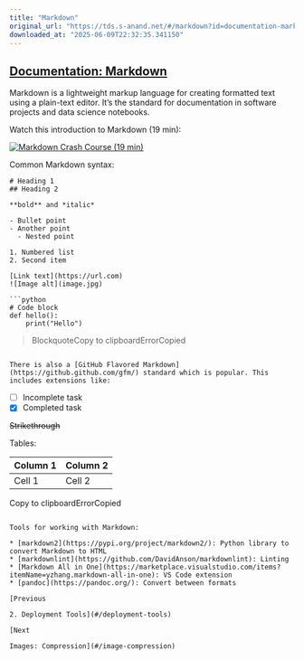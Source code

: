 ```yaml
---
title: "Markdown"
original_url: "https://tds.s-anand.net/#/markdown?id=documentation-markdown"
downloaded_at: "2025-06-09T22:32:35.341150"
---
```


[Documentation: Markdown](#/markdown?id=documentation-markdown)
---------------------------------------------------------------

Markdown is a lightweight markup language for creating formatted text using a plain-text editor. It’s the standard for documentation in software projects and data science notebooks.

Watch this introduction to Markdown (19 min):

[![Markdown Crash Course (19 min)](https://i.ytimg.com/vi_webp/HUBNt18RFbo/sddefault.webp)](https://youtu.be/HUBNt18RFbo)

Common Markdown syntax:

```
# Heading 1
## Heading 2

**bold** and *italic*

- Bullet point
- Another point
  - Nested point

1. Numbered list
2. Second item

[Link text](https://url.com)
![Image alt](image.jpg)

```python
# Code block
def hello():
    print("Hello")
```

> BlockquoteCopy to clipboardErrorCopied
```

There is also a [GitHub Flavored Markdown](https://github.github.com/gfm/) standard which is popular. This includes extensions like:

```
- [ ] Incomplete task
- [x] Completed task

~~Strikethrough~~

Tables:

| Column 1 | Column 2 |
|----------|----------|
| Cell 1   | Cell 2   |
Copy to clipboardErrorCopied
```

Tools for working with Markdown:

* [markdown2](https://pypi.org/project/markdown2/): Python library to convert Markdown to HTML
* [markdownlint](https://github.com/DavidAnson/markdownlint): Linting
* [Markdown All in One](https://marketplace.visualstudio.com/items?itemName=yzhang.markdown-all-in-one): VS Code extension
* [pandoc](https://pandoc.org/): Convert between formats

[Previous

2. Deployment Tools](#/deployment-tools)

[Next

Images: Compression](#/image-compression)